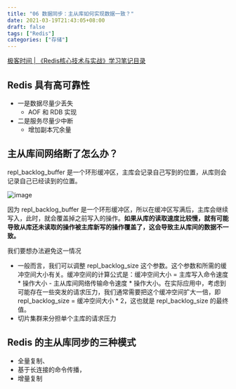 ```yaml
---
title: "06 数据同步：主从库如何实现数据一致？"
date: 2021-03-19T21:43:05+08:00
draft: false
tags: ["Redis"]
categories: ["存储"]
---
```


[极客时间 | 《Redis核心技术与实战》学习笔记目录](../dir)

## Redis 具有高可靠性

- 一是数据尽量少丢失
  - AOF 和 RDB 实现
- 二是服务尽量少中断
  - 增加副本冗余量

## 主从库间网络断了怎么办？

repl_backlog_buffer 是一个环形缓冲区，主库会记录自己写到的位置，从库则会记录自己已经读到的位置。

![image](../../../../../post/storage/redis/geekbang/images/chap06-1.jpg)

因为 repl_backlog_buffer 是一个环形缓冲区，所以在缓冲区写满后，主库会继续写入，此时，就会覆盖掉之前写入的操作。**如果从库的读取速度比较慢，就有可能导致从库还未读取的操作被主库新写的操作覆盖了，这会导致主从库间的数据不一致。**

我们要想办法避免这一情况

- 一般而言，我们可以调整 repl_backlog_size 这个参数。这个参数和所需的缓冲空间大小有关。缓冲空间的计算公式是：缓冲空间大小 = 主库写入命令速度 * 操作大小 - 主从库间网络传输命令速度 * 操作大小。在实际应用中，考虑到可能存在一些突发的请求压力，我们通常需要把这个缓冲空间扩大一倍，即 repl_backlog_size = 缓冲空间大小 * 2，这也就是 repl_backlog_size 的最终值。
- 切片集群来分担单个主库的请求压力

## Redis 的主从库同步的三种模式

- 全量复制、
- 基于长连接的命令传播，
- 增量复制